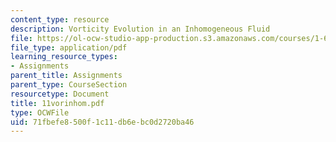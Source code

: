 ```yaml
---
content_type: resource
description: Vorticity Evolution in an Inhomogeneous Fluid
file: https://ol-ocw-studio-app-production.s3.amazonaws.com/courses/1-63-advanced-fluid-dynamics-of-the-environment-fall-2002/71fbefe8500f1c11db6ebc0d2720ba46_11vorinhom.pdf
file_type: application/pdf
learning_resource_types:
- Assignments
parent_title: Assignments
parent_type: CourseSection
resourcetype: Document
title: 11vorinhom.pdf
type: OCWFile
uid: 71fbefe8-500f-1c11-db6e-bc0d2720ba46
---
```

